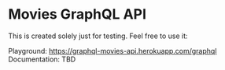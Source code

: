 # Movies GraphQL API

This is created solely just for testing. Feel free to use it: 

Playground: https://graphql-movies-api.herokuapp.com/graphql
<br/>
Documentation: TBD
